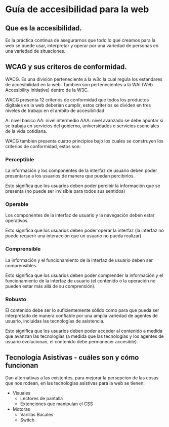 # Guía de accesibilidad para la web

## Que es la accesibilidad.

Es la práctica continua de asegurarnos que todo lo que creamos para la web se puede usar, interpretar y operar por una variedad de personas en una variedad de situaciones.

## WCAG y sus criteros de conformidad.

WACG. Es una división perteneciente a la w3c la cual regula los estandares de accesibilidad en la web. Tambien son pertenecientes a la WAI (Web Accesibility Initiative) dentro de la W3C.

WACG presenta 12 criterios de conformidad que todos los productos digitales en la web deberian cumplir, estos criterios se dividen en tres niveles de trabajo en el ambito de accesibilidad:

A: nivel basico
AA: nivel intermedio
AAA: nivel avanzado se debe apuntar si se trabaja en servicios del gobierno, universidades o servicios esenciales de la vida cotidiana.

WACG tambien presenta cuatro principios bajo los cuales se construyen los criterios de conformidad, estos son:

### Perceptible

La información y los componentes de la interfaz de usuario deben poder presentarse a los usuarios de manera que puedan percibirlos.

Esto significa que los usuarios deben poder percibir la información que se presenta (no puede ser invisible para todos sus sentidos)

### Operable

Los componentes de la interfaz de usuario y la navegación deben estar operativos.

Esto significa que los usuarios deben poder operar la interfaz (la interfaz no puede requerir una interacción que un usuario no pueda realizar)

### Comprensible

La información y el funcionamiento de la interfaz de usuario deben ser comprensibles.

Esto significa que los usuarios deben poder comprender la información y el funcionamiento de la interfaz de usuario (el contenido o la operación no pueden estar más allá de su comprensión).

### Robusto

El contenido debe ser lo suficientemente sólido como para que pueda ser interpretado de manera confiable por una amplia variedad de agentes de usuario, incluidas las tecnologías de asistencia.

Esto significa que los usuarios deben poder acceder al contenido a medida que avanzan las tecnologías (a medida que las tecnologías y los agentes de usuario evolucionan, el contenido debe permanecer accesible).

## Tecnología Asistivas - cuáles son y cómo funcionan

Dan alternativas a las existentes, para mejorar la persepcion de las cosas que nos rodean, en las tecnologias asistivas para la web se tienen:

- Visuales
  - Lectores de pantalla
  - Extenciones que manipulan el CSS
- Motoras
  - Varillas Bucales
  - Switch
